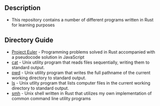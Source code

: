 ## Description
- This repository contains a number of different programs written in Rust for learning purposes

## Directory Guide
- [Project Euler](https://github.com/muhannadnouri/Rust/tree/master/Project%20Euler) - Programming problems solved in Rust accompanied with a pseudocode solution in JavaScript
- [cat](https://github.com/muhannadnouri/Rust/tree/master/cat) - Unix utility program that reads files sequentially, writing them to standard output.
- [pwd](https://github.com/muhannadnouri/Rust/tree/master/pwd) - Unix utility program that writes the full pathname of the current working directory to standard output.
- [ls](https://github.com/muhannadnouri/Rust/tree/master/ls) - Unix utlity program that lists computer files in the current working directory to standard output.
- [smh](https://github.com/muhannadnouri/Rust/tree/master/smh) - Unix shell written in Rust that utilizes my own implementation of common command line utility programs
